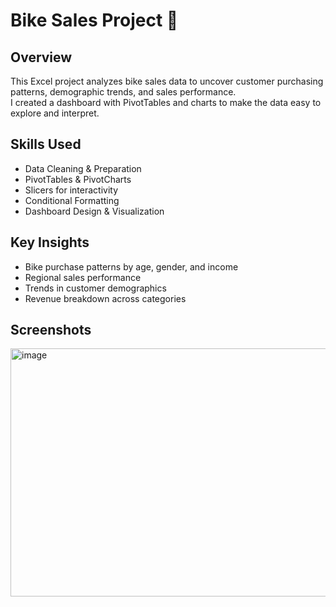 # Bike Sales Project 🚴

## Overview
This Excel project analyzes bike sales data to uncover customer purchasing patterns, demographic trends, and sales performance.  
I created a dashboard with PivotTables and charts to make the data easy to explore and interpret.

## Skills Used
- Data Cleaning & Preparation
- PivotTables & PivotCharts
- Slicers for interactivity
- Conditional Formatting
- Dashboard Design & Visualization

## Key Insights
- Bike purchase patterns by age, gender, and income
- Regional sales performance
- Trends in customer demographics
- Revenue breakdown across categories

## Screenshots
<img width="563" height="397" alt="image" src="https://github.com/user-attachments/assets/f2e8d819-2838-44d4-8794-5ee87fe1df69" />

